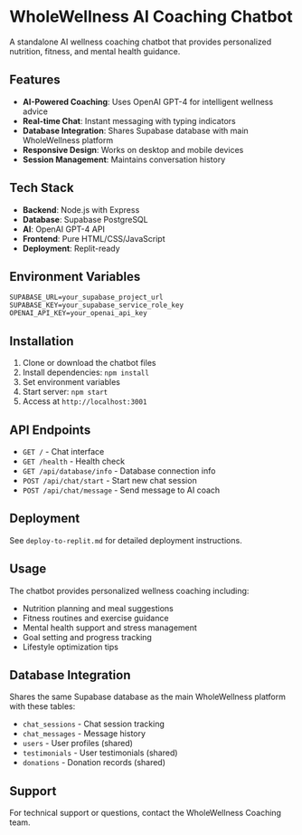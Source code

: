 # WholeWellness AI Coaching Chatbot

A standalone AI wellness coaching chatbot that provides personalized nutrition, fitness, and mental health guidance.

## Features

- **AI-Powered Coaching**: Uses OpenAI GPT-4 for intelligent wellness advice
- **Real-time Chat**: Instant messaging with typing indicators
- **Database Integration**: Shares Supabase database with main WholeWellness platform
- **Responsive Design**: Works on desktop and mobile devices
- **Session Management**: Maintains conversation history

## Tech Stack

- **Backend**: Node.js with Express
- **Database**: Supabase PostgreSQL
- **AI**: OpenAI GPT-4 API
- **Frontend**: Pure HTML/CSS/JavaScript
- **Deployment**: Replit-ready

## Environment Variables

```
SUPABASE_URL=your_supabase_project_url
SUPABASE_KEY=your_supabase_service_role_key
OPENAI_API_KEY=your_openai_api_key
```

## Installation

1. Clone or download the chatbot files
2. Install dependencies: `npm install`
3. Set environment variables
4. Start server: `npm start`
5. Access at `http://localhost:3001`

## API Endpoints

- `GET /` - Chat interface
- `GET /health` - Health check
- `GET /api/database/info` - Database connection info
- `POST /api/chat/start` - Start new chat session
- `POST /api/chat/message` - Send message to AI coach

## Deployment

See `deploy-to-replit.md` for detailed deployment instructions.

## Usage

The chatbot provides personalized wellness coaching including:
- Nutrition planning and meal suggestions
- Fitness routines and exercise guidance
- Mental health support and stress management
- Goal setting and progress tracking
- Lifestyle optimization tips

## Database Integration

Shares the same Supabase database as the main WholeWellness platform with these tables:
- `chat_sessions` - Chat session tracking
- `chat_messages` - Message history
- `users` - User profiles (shared)
- `testimonials` - User testimonials (shared)
- `donations` - Donation records (shared)

## Support

For technical support or questions, contact the WholeWellness Coaching team.
